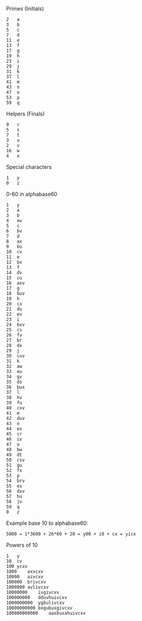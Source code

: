 Primes (Initials)
```
2	a
3	b
5	c
7	d
11	e
13	f
17	g
19	h
23	i
29	j
31	k
37	l
41	m
43	n
47	o
53	p
59	q
```

Helpers (Finals)
```
9	r
5	s
7	t
3	u
2	v
16	w
4	x
```

Special characters
```
1	y
0	z
```

0-60 in alphabase60
```
1	y
2	a
3	b
4	av
5	c
6	bv
7	d
8	ax
9	bu
10	cv
11	e
12	bx
13	f
14	dv
15	cu
16	axv
17	g
18	buv
19	h
20	cx
21	du
22	ev
23	i
24	bxv
25	cs
26	fv
27	br
28	dx
29	j
30	cuv
31	k
32	aw
33	eu
34	gv
35	ds
36	bux
37	l
38	hv
39	fu
40	cxv
41	m
42	duv
43	n
44	ex
45	cr
46	iv
47	o
48	bw
49	dt
50	csv
51	gu
52	fx
53	p
54	brv
55	es
56	dxv
57	hu
58	jv
59	q
0	z
```

Example base 10 to alphabase60:
```
5000 = 1*3600 + 26*60 + 20 = y00 + i0 + cx = yicx
```

Powers of 10
```
1	y
10	cv
100	ycxv
1000	axvcxv
10000	aivcxv
100000	brivcxv
1000000	avlivcxv
10000000	ivgivcxv
100000000	dduvhuivcxv
1000000000	ygbulivcxv
10000000000	bxgubuxgivcxv
100000000000	aaxbuxahuivcxv
```
